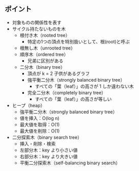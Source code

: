 ## ポイント

- 対象ものの関係性を表す
- サイクル持たないものを木
  - 根付き木（rooted tree）
    - 特定の1つの頂点を特別扱いとして、根(root)と呼ぶ
  - 根無し木（unrooted tree）
  - 順序木（ordered tree）
    - 兄弟に区別がある
  - 二分木（binary tree）
    - 頂点が k = 2 子供があるグラフ
    - 強平衡二分木（strongly balanced binary tree）
      - すべての「葉（leaf）」の高さが 1 しか違わない木
    - 完全二分木（completely binary tree）
      - すべての「葉（leaf）」の高さが等しい
- ヒープ（heap）
  - 強平衡二分木（strongly balanced binary tree）
  - 値を挿入：O(log n)
  - 最大値を取得：O(1)
  - 最大値を削除：O(1)
- 二分探索木（binary search tree）
  - 挿入・削除・検索
  - 左部分木：key より小さい値
  - 右部分木：key より大きい値
  - 平衡二分探索木（self-balancing binary search）